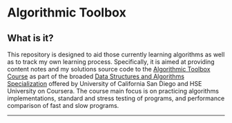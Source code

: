 # Algorithmic Toolbox #

## What is it?

This repository is designed to aid those currently learning algorithms as well as to track
my own learning process.
Specifically, it is aimed at providing content notes and my solutions source code to the [Algorithmic Toolbox Course](https://www.udemy.com/course/java-the-complete-java-developer-course/) as part of the broaded [Data Structures and Algorithms Specialization](https://www.coursera.org/specializations/data-structures-algorithms) offered by University of California San Diego and
HSE University on Coursera.
The course main focus is on practicing algorithms implementations, standard and stress testing of programs, and performance comparison of fast and slow programs.

---
